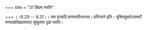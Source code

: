 +++
title = "31 क्षिप्रम् भवति"

+++
।।9.29 -- 9.31।। सम इत्यादि प्रणश्यतीत्यन्तम्। प्रतिजाने इति। युक्तियुक्तोऽयमर्थो भगवत्प्रतिज्ञातत्वात् सुष्ठुतमां दृढो भवति।
